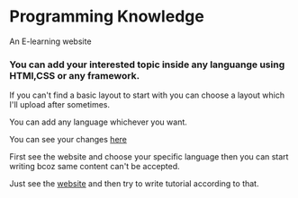 # Programming Knowledge
An E-learning website

### You can add your interested topic inside any languange using HTMl,CSS or any framework.

If you can't find a basic layout to start with you can choose a layout which I'll upload after sometimes.

You can add any language whichever you want.

You can see your changes [here](https://programmingknowledge.netlify.app/)

First see the website and choose your specific language then you can start writing bcoz same content can't be accepted.

Just see the [website](https://programmingknowledge.netlify.app/) and then try to write tutorial according to that.
